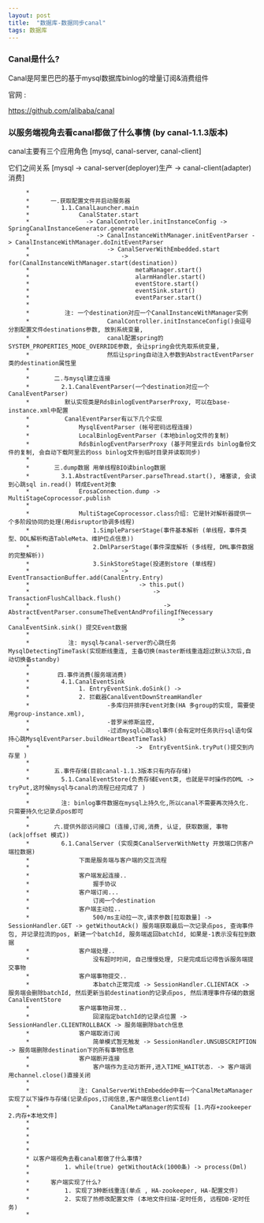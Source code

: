 ```yaml
---
layout: post
title:  "数据库-数据同步canal"
tags: 数据库
---
```


### Canal是什么?

Canal是阿里巴巴的基于mysql数据库binlog的增量订阅&消费组件

官网 :

https://github.com/alibaba/canal

### 以服务端视角去看canal都做了什么事情 (by canal-1.1.3版本)

canal主要有三个应用角色 [mysql, canal-server, canal-client]

它们之间关系 [mysql -> canal-server(deployer)生产 -> canal-client(adapter)消费]
    
         *      
         *      一.获取配置文件并启动服务器 
         *         1.1.CanalLauncher.main 
         *              CanalStater.start
         *                -> CanalController.initInstanceConfig -> SpringCanalInstanceGenerator.generate 
         *                   -> CanalInstanceWithManager.initEventParser -> CanalInstanceWithManager.doInitEventParser 
         *                      -> CanalServerWithEmbedded.start 
         *                          -> for(CanalInstanceWithManager.start(destination))
         *                              metaManager.start() 
         *                              alarmHandler.start() 
         *                              eventStore.start() 
         *                              eventSink.start()
         *                              eventParser.start()
         *
         *          注: 一个destination对应一个CanalInstanceWithManager实例
         *                      CanalController.initInstanceConfig()会逗号分割配置文件destinations参数, 放到系统变量,
         *                      canal配置spring的SYSTEM_PROPERTIES_MODE_OVERRIDE参数, 会让spring会优先取系统变量,
         *                      然后让spring自动注入参数到AbstractEventParser类的destination属性里
         *                      
         *       二.与mysql建立连接
         *         2.1.CanalEventParser(一个destination对应一个CanalEventParser)
         *          默认实现类是RdsBinlogEventParserProxy, 可以在base-instance.xml中配置
         *          CanalEventParser有以下几个实现
         *              MysqlEventParser (帐号密码远程连接)
         *              LocalBinlogEventParser (本地binlog文件的复制)
         *              RdsBinlogEventParserProxy (基于阿里云rds binlog备份文件的复制, 会自动下载阿里云的oss binlog文件到临时目录并读取同步)
         *              
         *       三.dump数据 用单线程BIO读binlog数据
         *         3.1.AbstractEventParser.parseThread.start(), 堵塞读, 会读到心跳sql in.read() 转成Event对象
         *              ErosaConnection.dump -> MultiStageCoprocessor.publish
         *
         *              MultiStageCoprocessor.class介绍: 它是针对解析器提供一个多阶段协同的处理(用disruptor协调多线程)
         *                  1.SimpleParserStage(事件基本解析 (单线程，事件类型、DDL解析构造TableMeta、维护位点信息))
         *                  2.DmlParserStage(事件深度解析 (多线程, DML事件数据的完整解析))
         *                  3.SinkStoreStage(投递到store (单线程)
         *                          -> EventTransactionBuffer.add(CanalEntry.Entry)
         *                               -> this.put()
         *                                   -> TransactionFlushCallback.flush()
         *                                      -> AbstractEventParser.consumeTheEventAndProfilingIfNecessary
         *                                          -> CanalEventSink.sink() 提交Event数据
         *
         *           注: mysql与canal-server的心跳任务 MysqlDetectingTimeTask(实现断线重连, 主备切换(master断线重连超过默认3次后,自动切换备standby)
         *
         *        四.事件消费(服务端消费)
         *         4.1.CanalEventSink
         *              1. EntryEventSink.doSink() ->
         *              2. 拦截器CanalEventDownStreamHandler
         *                      -多库归并排序Event对象(HA 多group的实现, 需要使用group-instance.xml),
         *                      -普罗米修斯监控,
         *                      -过滤mysql心跳sql事件(会有定时任务执行sql语句保持心跳MysqlEventParser.buildHeartBeatTimeTask)
         *                              ->  EntryEventSink.tryPut()提交到内存里 )
         *
         *       五.事件存储(目前canal-1.1.3版本只有内存存储)
         *         5.1.CanalEventStore(负责存储Event类, 也就是平时操作的DML -> tryPut,这时候mysql与canal的流程已经完成了 )
         *
         *         注: binlog事件数据在mysql上持久化,所以canal不需要再次持久化. 只需要持久化记录点pos即可
         *
         *       六.提供外部访问接口 (连接,订阅,消费, 认证, 获取数据, 事物(ack|offset 模式))
         *         6.1.CanalServer (实现类CanalServerWithNetty 开放端口供客户端拉数据)
         *              下面是服务端与客户端的交互流程
         *
         *              客户端发起连接..
         *                  握手协议
         *              客户端订阅...
         *                  订阅一个destination
         *              客户端主动拉..
         *                  500/ms主动拉一次,请求参数[拉取数量] -> SessionHandler.GET -> getWithoutAck() 服务端获取最后一次记录点pos, 查询事件包, 并记录拉流的pos, 新建一个batchId, 服务端返回batchId, 如果是-1表示没有拉到数据
         *              客户端处理..
         *                  没有超时时间, 自己慢慢处理, 只是完成后记得告诉服务端提交事物
         *              客户端事物提交..
         *                  本batch正常完成 -> SessionHandler.CLIENTACK -> 服务端会删除batchId, 然后更新当前destination的记录点pos, 然后清理事件存储的数据CanalEventStore
         *              客户端事物异常..
         *                  回滚指定batchId的记录点位置 -> SessionHandler.CLIENTROLLBACK -> 服务端删除batch信息
         *              客户端取消订阅
         *                  简单模式暂无触发 -> SessionHandler.UNSUBSCRIPTION -> 服务端删除destination下的所有事物信息
         *              客户端断开连接
         *                  客户端作为主动方断开,进入TIME_WAIT状态. -> 客户端调用channel.close()直接关闭
         *
         *              注: CanalServerWithEmbedded中有一个CanalMetaManager实现了以下操作与存储(记录点pos,订阅信息,客户端信息clientId)
         *                       CanalMetaManager的实现有 [1.内存+zookeeper  2.内存+本地文件]
         *
         *
         *
         *
         *
         * 以客户端视角去看canal都做了什么事情?
         *          1. while(true) getWithoutAck(1000条) -> process(Dml)
         *
         *      客户端实现了什么?
         *          1. 实现了3种断线重连(单点 , HA-zookeeper, HA-配置文件)
         *          2. 实现了热修改配置文件 (本地文件扫描-定时任务, 远程DB-定时任务)
         *
        
        
